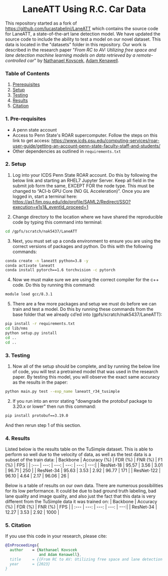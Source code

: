 # <div align="center"> LaneATT Using R.C. Car Data </div>

This repository started as a fork of https://github.com/lucastabelini/LaneATT which contains the source code for LaneATT, a state-of-the-art lane detection model.  We have updated the source code to include the ability to test a model on our novel dataset.  This data is located in the "datasets" folder in this repository.  Our work is described in the research paper "_From RC to AV: Utilizing free space and lane detection machine learning models on data retrieved by a remote-controlled car_" by [Nathanael Kovscek](https://github.com/Cuthalion30), [Adam Kenawell](https://github.com/Ankenawell).

### Table of Contents
1. [Prerequisites](#1-pre-requisites)
2. [Setup](#2-setup)
3. [Testing](#3-testing)
4. [Results](#4-results)
5. [Citation](#5-citation)

### 1. Pre-requisites
- A penn state account
- Access to Penn State's ROAR supercomputer.  Follow the steps on this link to get access: https://www.icds.psu.edu/computing-services/roar-user-guide/getting-an-account-penn-state-faculty-staff-and-students/
- Other dependencies as outlined in `requirements.txt`

### 2. Setup
1. Log into your ICDS Penn State ROAR account. Do this by following the below link and starting an RHEL7 Jupyter Server. Keep all field in the submit job form the same, EXCEPT FOR the node type. This must be changed to “ACI-b GPU Core (NO GL Acceleration)”. Once you are logged in, start a terminal here: https://as1.fim.psu.edu/idp/profile/SAML2/Redirect/SSO?execution=e1s1&_eventId_proceed=1

2. Change directory to the location where we have shared the reproducible code by typing this
command into terminal: 
```bash
cd /gpfs/scratch/nak5437/LaneATT
```

3. Next, you must set up a conda environment to ensure you are using the correct versions of
packages and python. Do this with the following commands:

```bash 
conda create -n laneatt python=3.8 -y 
conda activate laneatt 
conda install pytorch==1.6 torchvision -c pytorch
```

4. Now we must make sure we are using the correct compiler for the c++ code. Do this by running
this command:

```bash 
module load gcc/8.3.1
```

5. There are a few more packages and setup we must do before we can train and test a model.
Do this by running these commands from the base folder that we already cd’ed into
(gpfs/scratch/nak5437/LaneATT):

```bash 
pip install -r requirements.txt
cd lib/nms
python setup.py install
cd ..
cd ..
```


### 3. Testing 
1. Now all of the setup should be complete, and by running the below line of code, you will test a
pretrained model that was used in the research paper. By testing this model, you will observe
the exact same accuracy as the results in the paper:
```bash
python main.py test --exp_name laneatt_r34_tusimple
```
2. If you run into an error stating "downgrade the protobuf package to 3.20.x or lower" then run this command:
```bash
pip install protobuf==3.19.0
```
And then rerun step 1 of this section.


### 4. Results

Listed below is the results table on the TuSimple dataset.  This is able to perform so well due to the velocity of data, as well as the test data is a subset of the train data:
|   Backbone    |      Accuracy (%)     |      FDR (%)     |      FNR (%)     |      F1 (%)     | FPS |
|    :---       |         ---:          |       ---:       |       ---:       |      ---:       | ---:|
| ResNet-18     |    95.57              |    3.56          |    3.01          |    96.71        | 250 |
| ResNet-34     |    95.63              |    3.53          |    2.92          |    96.77        | 171 |
| ResNet-122    |    96.10              |    4.64          |    2.17          |    96.06        | 26 |

Below is a table of results on our own data. There are numerous possibilities for its low performance.  It could be due to bad ground truth labeling, bad lane quality and image quality, and also just the fact that this data is very different from the TuSimple data it was trained on:
|   Backbone    |      Accuracy (%)     |      FDR (%)     |      FNR (%)     |  FPS |
|    :---       |         ---:          |       ---:       |       ---:       |  ---:|
| ResNet-34     |    12.27              |    3.53          |    2.92          | 1000 |


### 5. Citation
If you use this code in your research, please cite:

```bibtex
@InProceedings{
  author    = {Nathanael Kovscek
               and Adam Kenawell},
  title     = {{From RC to AV: Utilizing free space and lane detection machine learning models on data retrieved by a remote-controlled car}},
  year      = {2023}
}